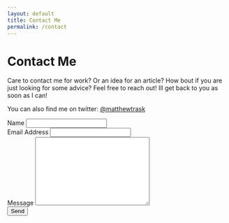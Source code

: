 ```yaml
---
layout: default
title: Contact Me
permalink: /contact
---
```


<div id="contact">
  <h1 class="pageTitle">Contact Me</h1>
  <div class="contactContent">
    <p>Care to contact me for work? Or an idea for an article? How bout if you are just looking for some advice? Feel free to reach out! Ill get back to you as soon as I can!</p>
    <p>You can also find me on twitter: <a href="https://twitter.com/matthewtrask">@matthewtrask</a></p>
  </div>
  <form action="http://formspree.io/mjftrask@gmail.com" method="POST">
    <label for="name">Name</label>
    <input type="text" id="name" name="name" class="full-width"><br>
    <label for="email">Email Address</label>
    <input type="email" id="email" name="_replyto" class="full-width"><br>
    <label for="message">Message</label>
    <textarea name="message" id="message" cols="30" rows="10" class="full-width"></textarea><br>
    <input type="submit" value="Send" class="button">
  </form>
</div>
